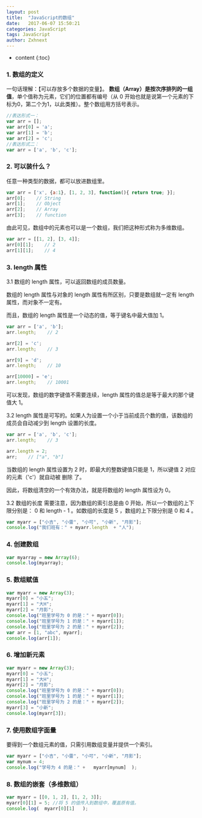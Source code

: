 ```yaml
---
layout: post
title:  "JavaScript的数组"
date:   2017-06-07 15:50:21
categories: JavaScript
tags: JavaScript
author: Zxhnext
---
```


* content
{:toc}
### 1. 数组的定义
一句话理解：【可以存放多个数据的变量】。
**数组（Array）是按次序排列的一组值**，单个值称为元素，它们的位置都有编号（从 0 开始也就是说第一个元素的下标为0，第二个为1，以此类推）。整个数组用方括号表示。
```javascript
//表达形式一：
var arr = [];
var arr[0] = 'a';
var arr[1] = 'b';
var arr[2] = 'c';
//表达形式二：
var arr = ['a', 'b', 'c'];
```



### 2. 可以装什么？
任意一种类型的数据，都可以放进数组里。

```javascript
var arr = ['x', {a:1}, [1, 2, 3], function(){ return true; }];
arr[0];    // String
arr[1];    // Object
arr[2];    // Array
arr[3];    // function
```

由此可见，数组中的元素也可以是一个数组，我们把这种形式称为多维数组。

```javascript
var arr = [[1, 2], [3, 4]];
arr[0][1];    // 2
arr[1][1];    // 4
```

### 3. length 属性
3.1 数组的 length 属性，可以返回数组的成员数量。

数组的 length 属性与对象的 length 属性有所区别，只要是数组就一定有 length 属性，而对象不一定有。

而且，数组的 length 属性是一个动态的值，等于键名中最大值加 1。

```javascript
var arr = ['a', 'b'];
arr.length;    // 2

arr[2] = 'c';
arr.length;    // 3

arr[9] = 'd';
arr.length;    // 10

arr[10000] = 'e';
arr.length;    // 10001
```

可以发现，数组的数字键值不需要连续，length 属性的值总是等于最大的那个键值大 1。

3.2 length 属性是可写的。如果人为设置一个小于当前成员个数的值，该数组的成员会自动减少到 length 设置的长度。

```javascript
var arr = ['a', 'b', 'c'];
arr.length;    // 3

arr.length = 2;
arr;    // ["a", "b"]
```

当数组的 length 属性设置为 2 时，即最大的整数键值只能是 1，所以键值 2 对应的元素（'c'）就自动被 删除 了。

因此，将数组清空的一个有效办法，就是将数组的 length 属性设为 0。

3.2 数组的长度
需要注意，因为数组的索引总是由 0 开始，所以一个数组的上下限分别是： 0 和 length - 1 。如数组的长度是 5 ，数组的上下限分别是 0 和 4 。

```javascript
var myarr = ["小吉", "小雷", "小可", "小新", "月影"];
console.log("我们班有：" + myarr.length  + "人");
```

### 4. 创建数组

```javascript
var myarray = new Array(6);
console.log(myarray);
```
### 5. 数组赋值

```javascript
var myarr = new Array(3);
myarr[0] = "小五";
myarr[1] = "大H";
myarr[2] = "月影";
console.log("班里学号为 0 的是：" + myarr[0]);
console.log("班里学号为 1 的是：" + myarr[1]);
console.log("班里学号为 2 的是：" + myarr[2]);
var arr = [1, "abc", myarr];
console.log(arr[1]);
```

### 6. 增加新元素

```javascript
var myarr = new Array(3);
myarr[0] = "小五";
myarr[1] = "大H";
myarr[2] = "月影";
console.log("班里学号为 0 的是：" + myarr[0]);
console.log("班里学号为 1 的是：" + myarr[1]);
console.log("班里学号为 2 的是：" + myarr[2]);
myarr[3] = "小新";
console.log(myarr[3]);
```
### 7. 使用数组字面量
要得到一个数组元素的值，只需引用数组变量并提供一个索引。

```javascript
var myarr = ["小吉", "小雷", "小可", "小新", "月影"];
var mynum = 4;
console.log("学号为 4 的是：" +   myarr[mynum]  );
```

### 8. 数组的嵌套（多维数组）

```javascript
var myarr = [[0, 1, 2], [1, 2, 3]];
myarr[0][1] = 5; //将 5 的值传入到数组中，覆盖原有值。
console.log(  myarr[0][1]   );
```